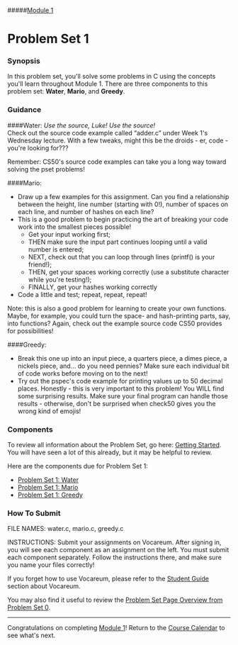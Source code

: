 #####[Module 1](../..)

# Problem Set 1

### Synopsis
In this problem set, you'll solve some problems in C using the concepts you'll learn throughout Module 1. There are three components to this problem set: **Water**, **Mario**, and **Greedy**.

### Guidance
####Water:
<em>Use the source, Luke! Use the source!</em><br>
Check out the source code example called “adder.c” under Week 1's Wednesday lecture. With a few tweaks, might this be the droids - er, code - you're looking for???

Remember: CS50's source code examples can take you a long way toward solving the pset problems!

####Mario:
* Draw up a few examples for this assignment. Can you find a relationship between the height, line number (starting with 0!), number of spaces on each line, and number of hashes on each line?
* This is a good problem to begin practicing the art of breaking your code work into the smallest pieces possible!
  - Get your input working first;
  - THEN make sure the input part continues looping until a valid number is entered;
  - NEXT, check out that you can loop through lines (printf() is your friend!);
  - THEN, get your spaces working correctly (use a substitute character while you're testing!);
  - FINALLY, get your hashes working correctly
* Code a little and test; repeat, repeat, repeat!

Note: this is also a good problem for learning to create your own functions. Maybe, for example, you could turn the space- and hash-printing parts, say, into functions? Again, check out the example source code CS50 provides for possibilities!

####Greedy:
* Break this one up into an input piece, a quarters piece, a dimes piece, a nickels piece, and... do you need pennies? Make sure each individual bit of code works before moving on to the next!
* Try out the pspec's code example for printing values up to 50 decimal places. Honestly - this is very important to this problem! You WILL find some surprising results. Make sure your final program can handle those results - otherwise, don't be surprised when check50 gives you the wrong kind of emojis!

### Components
To review all information about the Problem Set, go here: <a href="http://cdn.cs50.net/2015/fall/psets/1/pset1/pset1.html#getting_started" target="_blank">Getting Started</a>. You will have seen a lot of this already, but it may be helpful to review.

Here are the components due for Problem Set 1:
* <a href="http://cdn.cs50.net/2015/fall/psets/1/pset1/pset1.html#smart_water" target="_blank">Problem Set 1: Water</a>
* <a href="http://cdn.cs50.net/2015/fall/psets/1/pset1/pset1.html#itsa_mario" target="_blank">Problem Set 1: Mario</a>
* <a href="http://cdn.cs50.net/2015/fall/psets/1/pset1/pset1.html#time_for_change" target="_blank">Problem Set 1: Greedy</a>


### How To Submit 

FILE NAMES: water.c, mario.c, greedy.c

INSTRUCTIONS: Submit your assignments on Vocareum. After signing in, you will see each component as an assignment on the left. You must submit each component separately. Follow the instructions there, and make sure you name your files correctly!

If you forget how to use Vocareum, please refer to the <a href="https://docs.google.com/document/d/19HIMxU_RtVV0PcGpuL71KmAoQh-KTgyPGpWWLcmwo58/edit?usp=sharing" target="_blank">Student Guide</a> section about Vocareum.

You may also find it useful to review the <a href="https://github.com/Launch-Code/cs50x-live-2016/blob/master/calendar/module0/problem-set/README.md" target="_blank">Problem Set Page Overview from Problem Set 0</a>.

***
Congratulations on completing [Module 1](../..)! Return to the [Course Calendar](../../../../..) to see what's next.
